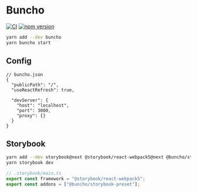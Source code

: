 # Buncho

[![CI](https://github.com/neetly/buncho/actions/workflows/ci.yml/badge.svg)](https://github.com/neetly/buncho/actions/workflows/ci.yml)
[![npm version](https://img.shields.io/npm/v/buncho)](https://www.npmjs.com/package/buncho)

```sh
yarn add --dev buncho
yarn buncho start
```

## Config

```jsonc
// buncho.json
{
  "publicPath": "/",
  "useReactRefresh": true,

  "devServer": {
    "host": "localhost",
    "port": 3000,
    "proxy": {}
  }
}
```

## Storybook

```sh
yarn add --dev storybook@next @storybook/react-webpack5@next @buncho/storybook-preset
yarn storybook dev
```

```ts
// .storybook/main.ts
export const framework = "@storybook/react-webpack5";
export const addons = ["@buncho/storybook-preset"];
```
